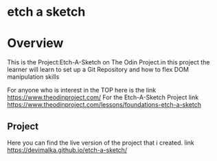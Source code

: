 # etch a sketch

#  Overview

This is the Project:Etch-A-Sketch on The Odin Project.in this project the learner will learn to set up a Git Repository and how to flex DOM manipulation skills

For anyone who is interest in the TOP here is the link https://www.theodinproject.com/
For the Etch-A-Sketch Project link https://www.theodinproject.com/lessons/foundations-etch-a-sketch


## Project
Here you can find the live version of the project that i created.
link https://devimalka.github.io/etch-a-sketch/
